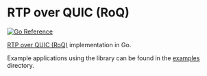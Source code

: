 # RTP over QUIC (RoQ)

[![Go Reference](https://pkg.go.dev/badge/github.com/mengelbart/roq.svg)](https://pkg.go.dev/github.com/mengelbart/roq)

[RTP over QUIC (RoQ)](https://datatracker.ietf.org/doc/draft-ietf-avtcore-rtp-over-quic/) implementation in Go.

Example applications using the library can be found in the [examples](./examples) directory.

